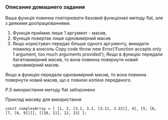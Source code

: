 ### Описание домашнего задания

Ваша функція повинна повторювати базовий функціонал методу flat, але з деякими доопрацюваннями.

1) Функція приймає лише 1 аргумент - масив,
2) Функція повертає лише одновимірний масив
3) Якщо користувач передає більше одного аргументу, викидати помилку в консоль
Copy code
throw new Error('Function accepts only 1 argument, too much arguments provided');
Якщо в функцію передали багатовимірний масив, то вона повинна повернути новий одновимірний масив.

Якщо в функцію передали одновимірний масив, то вона повинна повернути новий масив, що є повною копією переданого.

P.S використання методу flat заборонено

Приклад масиву для використання

``
const complexArray = [
[1, 2, [3.1, 3.2, [3.21, 3.22]], 4],
[5, [6, [7, [8, 9]]]],
[[10, 11], 12, 13]
];
``